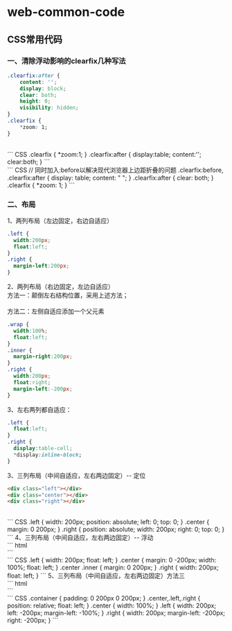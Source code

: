 # web-common-code
## CSS常用代码
### 一、清除浮动影响的clearfix几种写法
```CSS
.clearfix:after {
    content: '';
    display: block;
    clear: both;
    height: 0;
    visibility: hidden;
}
.clearfix {
    *zoom: 1;
}
```
<br/>
``` CSS
.clearfix {
  *zoom:1;
}
.clearfix:after {
  display:table;
  content:'';
  clear:both;
}
```
<br/>
``` CSS
// 同时加入:before以解决现代浏览器上边距折叠的问题
.clearfix:before,
.clearfix:after {
    display: table;
    content: " ";
}
.clearfix:after {
    clear: both;
}
.clearfix {
    *zoom: 1;
}
```

### 二、布局
1、两列布局（左边固定，右边自适应）<br/>
``` CSS
.left {
  width:200px;
  float:left;
}
.right {
  margin-left:200px;
}
```
2、两列布局（右边固定，左边自适应）<br/>
方法一：颠倒左右结构位置，采用上述方法；<br/><br/>
方法二：左侧自适应添加一个父元素
``` CSS
.wrap {
  width:100%;
  float:left;
}
.inner {
  margin-right:200px;
}
.right {
  width:200px;
  float:right;
  margin-left:-200px;
}
```

3、左右两列都自适应：
``` CSS
.left {
  float:left;
}
.right {
  display:table-cell;
  *display:inline-block;
}
```

3、三列布局（中间自适应，左右两边固定）-- 定位<br/>
``` html
<div class="left"></div>
<div class="center"></div>
<div class="right"></div>
```
<br/>
``` CSS
.left {
    width: 200px;
    position: absolute;
    left: 0;
    top: 0;
}
.center {
    margin: 0 200px;
}
.right {
    position: absolute;
    width: 200px;
    right: 0;
    top: 0;
}
```
4、三列布局（中间自适应，左右两边固定）-- 浮动<br/>
``` html
<div class="left"></div>
<div class="center">
    <div class="inner"></div>
</div>
<div class="right"></div>
```
<br/>
``` CSS
.left {            
    width: 200px;
    float: left;
}
.center {
    margin: 0 -200px;
    width: 100%;
    float: left;
}
.center .inner {
    margin: 0 200px;          
}
.right {            
    width: 200px;
    float: left;
}
```
5、三列布局（中间自适应，左右两边固定）方法三<br/>
``` html
<div class="container">
    <div class="center"></div>
    <div class="left"></div>
    <div class="right"></div>
</div>
```
<br/>
``` CSS
.container {
    padding: 0 200px 0 200px;
}
.center,.left,.right {
    position: relative;
    float: left;
}
.center {
    width: 100%;
}
.left {
    width: 200px;
    left: -200px;
    margin-left: -100%;
}
.right {
    width: 200px;
    margin-left: -200px;
    right: -200px;
}
```
